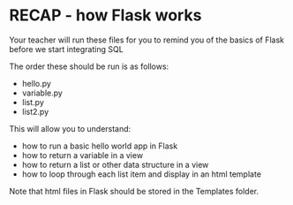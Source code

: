 # RECAP - how Flask works

Your teacher will run these files for you to remind you of the basics of Flask before we start integrating SQL

The order these should be run is as follows:
- hello.py
- variable.py
- list.py
- list2.py


This will allow you to understand:
- how to run a basic hello world app in Flask
- how to return a variable in a view
- how to return a list or other data structure in a view
- how to loop through each list item and display in an html template


Note that html files in Flask should be stored in the Templates folder. 
